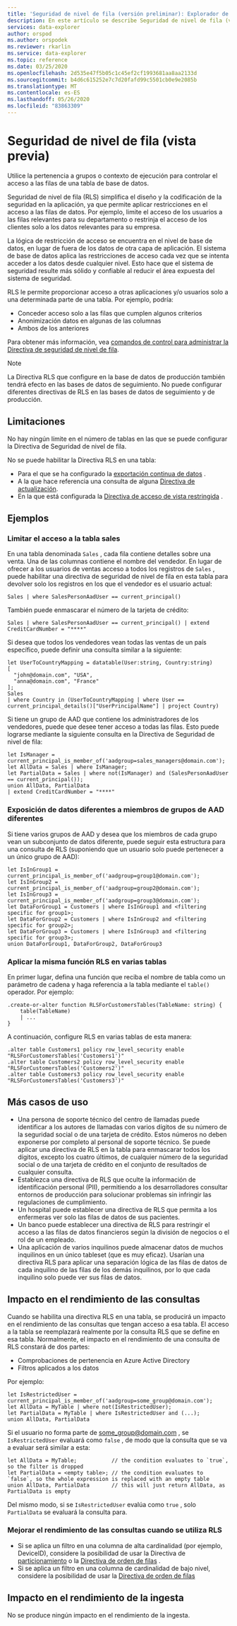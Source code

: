 ```yaml
---
title: 'Seguridad de nivel de fila (versión preliminar): Explorador de datos de Azure | Microsoft Docs'
description: En este artículo se describe Seguridad de nivel de fila (versión preliminar) en Azure Explorador de datos.
services: data-explorer
author: orspod
ms.author: orspodek
ms.reviewer: rkarlin
ms.service: data-explorer
ms.topic: reference
ms.date: 03/25/2020
ms.openlocfilehash: 2d535e47f5b05c1c45ef2cf1993681aa8aa2133d
ms.sourcegitcommit: b4d6c615252e7c7d20fafd99c5501cb0e9e2085b
ms.translationtype: MT
ms.contentlocale: es-ES
ms.lasthandoff: 05/26/2020
ms.locfileid: "83863309"
---
```

# <a name="row-level-security-preview"></a>Seguridad de nivel de fila (vista previa)

Utilice la pertenencia a grupos o contexto de ejecución para controlar el acceso a las filas de una tabla de base de datos.

Seguridad de nivel de fila (RLS) simplifica el diseño y la codificación de la seguridad en la aplicación, ya que permite aplicar restricciones en el acceso a las filas de datos. Por ejemplo, limite el acceso de los usuarios a las filas relevantes para su departamento o restrinja el acceso de los clientes solo a los datos relevantes para su empresa.

La lógica de restricción de acceso se encuentra en el nivel de base de datos, en lugar de fuera de los datos de otra capa de aplicación. El sistema de base de datos aplica las restricciones de acceso cada vez que se intenta acceder a los datos desde cualquier nivel. Esto hace que el sistema de seguridad resulte más sólido y confiable al reducir el área expuesta del sistema de seguridad.

RLS le permite proporcionar acceso a otras aplicaciones y/o usuarios solo a una determinada parte de una tabla. Por ejemplo, podría:

* Conceder acceso solo a las filas que cumplen algunos criterios
* Anonimización datos en algunas de las columnas
* Ambos de los anteriores

Para obtener más información, vea [comandos de control para administrar la Directiva de seguridad de nivel de fila](../management/row-level-security-policy.md).

> [!Note]
> La Directiva RLS que configure en la base de datos de producción también tendrá efecto en las bases de datos de seguimiento. No puede configurar diferentes directivas de RLS en las bases de datos de seguimiento y de producción.

## <a name="limitations"></a>Limitaciones

No hay ningún límite en el número de tablas en las que se puede configurar la Directiva de Seguridad de nivel de fila.

No se puede habilitar la Directiva RLS en una tabla:
* Para el que se ha configurado la [exportación continua de datos](../management/data-export/continuous-data-export.md) .
* A la que hace referencia una consulta de alguna [Directiva de actualización](./updatepolicy.md).
* En la que está configurada la [Directiva de acceso de vista restringida](./restrictedviewaccesspolicy.md) .

## <a name="examples"></a>Ejemplos

### <a name="limiting-access-to-sales-table"></a>Limitar el acceso a la tabla sales

En una tabla denominada `Sales` , cada fila contiene detalles sobre una venta. Una de las columnas contiene el nombre del vendedor. En lugar de ofrecer a los usuarios de ventas acceso a todos los registros de `Sales` , puede habilitar una directiva de seguridad de nivel de fila en esta tabla para devolver solo los registros en los que el vendedor es el usuario actual:

```kusto
Sales | where SalesPersonAadUser == current_principal()
```

También puede enmascarar el número de la tarjeta de crédito:

```kusto
Sales | where SalesPersonAadUser == current_principal() | extend CreditCardNumber = "****"
```

Si desea que todos los vendedores vean todas las ventas de un país específico, puede definir una consulta similar a la siguiente:

```kusto
let UserToCountryMapping = datatable(User:string, Country:string)
[
  "john@domain.com", "USA",
  "anna@domain.com", "France"
];
Sales
| where Country in (UserToCountryMapping | where User == current_principal_details()["UserPrincipalName"] | project Country)
```

Si tiene un grupo de AAD que contiene los administradores de los vendedores, puede que desee tener acceso a todas las filas. Esto puede lograrse mediante la siguiente consulta en la Directiva de Seguridad de nivel de fila:

```kusto
let IsManager = current_principal_is_member_of('aadgroup=sales_managers@domain.com');
let AllData = Sales | where IsManager;
let PartialData = Sales | where not(IsManager) and (SalesPersonAadUser == current_principal());
union AllData, PartialData
| extend CreditCardNumber = "****"
```

### <a name="exposing-different-data-to-members-of-different-aad-groups"></a>Exposición de datos diferentes a miembros de grupos de AAD diferentes

Si tiene varios grupos de AAD y desea que los miembros de cada grupo vean un subconjunto de datos diferente, puede seguir esta estructura para una consulta de RLS (suponiendo que un usuario solo puede pertenecer a un único grupo de AAD):

```kusto
let IsInGroup1 = current_principal_is_member_of('aadgroup=group1@domain.com');
let IsInGroup2 = current_principal_is_member_of('aadgroup=group2@domain.com');
let IsInGroup3 = current_principal_is_member_of('aadgroup=group3@domain.com');
let DataForGroup1 = Customers | where IsInGroup1 and <filtering specific for group1>;
let DataForGroup2 = Customers | where IsInGroup2 and <filtering specific for group2>;
let DataForGroup3 = Customers | where IsInGroup3 and <filtering specific for group3>;
union DataForGroup1, DataForGroup2, DataForGroup3
```

### <a name="applying-the-same-rls-function-on-multiple-tables"></a>Aplicar la misma función RLS en varias tablas

En primer lugar, defina una función que reciba el nombre de tabla como un parámetro de cadena y haga referencia a la tabla mediante el `table()` operador. Por ejemplo:

```
.create-or-alter function RLSForCustomersTables(TableName: string) {
    table(TableName)
    | ...
}
```

A continuación, configure RLS en varias tablas de esta manera:

```
.alter table Customers1 policy row_level_security enable "RLSForCustomersTables('Customers1')"
.alter table Customers2 policy row_level_security enable "RLSForCustomersTables('Customers2')"
.alter table Customers3 policy row_level_security enable "RLSForCustomersTables('Customers3')"
```

## <a name="more-use-cases"></a>Más casos de uso

* Una persona de soporte técnico del centro de llamadas puede identificar a los autores de llamadas con varios dígitos de su número de la seguridad social o de una tarjeta de crédito. Estos números no deben exponerse por completo al personal de soporte técnico. Se puede aplicar una directiva de RLS en la tabla para enmascarar todos los dígitos, excepto los cuatro últimos, de cualquier número de la seguridad social o de una tarjeta de crédito en el conjunto de resultados de cualquier consulta.
* Establezca una directiva de RLS que oculte la información de identificación personal (PII), permitiendo a los desarrolladores consultar entornos de producción para solucionar problemas sin infringir las regulaciones de cumplimiento.
* Un hospital puede establecer una directiva de RLS que permita a los enfermeras ver solo las filas de datos de sus pacientes.
* Un banco puede establecer una directiva de RLS para restringir el acceso a las filas de datos financieros según la división de negocios o el rol de un empleado.
* Una aplicación de varios inquilinos puede almacenar datos de muchos inquilinos en un único tableset (que es muy eficaz). Usarían una directiva RLS para aplicar una separación lógica de las filas de datos de cada inquilino de las filas de los demás inquilinos, por lo que cada inquilino solo puede ver sus filas de datos.

## <a name="performance-impact-on-queries"></a>Impacto en el rendimiento de las consultas

Cuando se habilita una directiva RLS en una tabla, se producirá un impacto en el rendimiento de las consultas que tengan acceso a esa tabla. El acceso a la tabla se reemplazará realmente por la consulta RLS que se define en esa tabla. Normalmente, el impacto en el rendimiento de una consulta de RLS constará de dos partes:

* Comprobaciones de pertenencia en Azure Active Directory
* Filtros aplicados a los datos

Por ejemplo:

```kusto
let IsRestrictedUser = current_principal_is_member_of('aadgroup=some_group@domain.com');
let AllData = MyTable | where not(IsRestrictedUser);
let PartialData = MyTable | where IsRestrictedUser and (...);
union AllData, PartialData
```

Si el usuario no forma parte de some_group@domain.com , se `IsRestrictedUser` evaluará como `false` , de modo que la consulta que se va a evaluar será similar a esta:

```kusto
let AllData = MyTable;           // the condition evaluates to `true`, so the filter is dropped
let PartialData = <empty table>; // the condition evaluates to `false`, so the whole expression is replaced with an empty table
union AllData, PartialData       // this will just return AllData, as PartialData is empty
```

Del mismo modo, si se `IsRestrictedUser` evalúa como `true` , solo `PartialData` se evaluará la consulta para.

### <a name="improve-query-performance-when-rls-is-used"></a>Mejorar el rendimiento de las consultas cuando se utiliza RLS

* Si se aplica un filtro en una columna de alta cardinalidad (por ejemplo, DeviceID), considere la posibilidad de usar la Directiva de [particionamiento](./partitioningpolicy.md) o la [Directiva de orden de filas](./roworderpolicy.md) .
* Si se aplica un filtro en una columna de cardinalidad de bajo nivel, considere la posibilidad de usar la [Directiva de orden de filas](./roworderpolicy.md)

## <a name="performance-impact-on-ingestion"></a>Impacto en el rendimiento de la ingesta

No se produce ningún impacto en el rendimiento de la ingesta.

